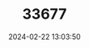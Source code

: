 ---
title: "33677"
category: "Melicope saint-johnii"
draft: false
date: 2024-02-22 13:03:50
languages:
  English: ["St John's Pelea"]
---